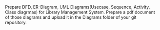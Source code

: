 Prepare DFD, ER-Diagram, UML Diagrams(Usecase, Sequence, Activity, Class diagrmas) for Library Management System. Prepare a pdf document of those diagrams and upload it in the Diagrams folder of your git repository.
